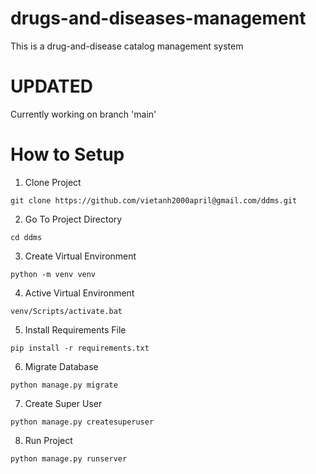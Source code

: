 # drugs-and-diseases-management
This is a drug-and-disease catalog management system

# **UPDATED**
Currently working on branch 'main'
# How to Setup
1. Clone Project
```
git clone https://github.com/vietanh2000april@gmail.com/ddms.git
```

2. Go To Project Directory
```
cd ddms
```
3. Create Virtual Environment
```
python -m venv venv
```
4. Active Virtual Environment
```
venv/Scripts/activate.bat
```
5. Install Requirements File
```
pip install -r requirements.txt
```
6. Migrate Database
```
python manage.py migrate
```
7. Create Super User
```
python manage.py createsuperuser
```
8. Run Project
```
python manage.py runserver
```
